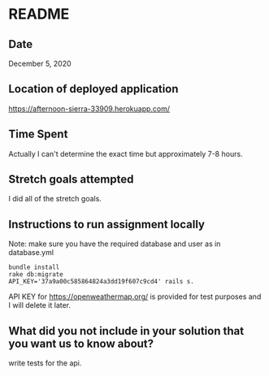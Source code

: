 # README

## Date

December 5, 2020

## Location of deployed application

https://afternoon-sierra-33909.herokuapp.com/

## Time Spent

Actually I can't determine the exact time but approximately 7-8 hours.

## Stretch goals attempted

I did all of the stretch goals.

## Instructions to run assignment locally

Note: make sure you have the required database and user as in database.yml

```
bundle install
rake db:migrate
API_KEY='37a9a00c585864824a3dd19f607c9cd4' rails s.
```

API KEY for https://openweathermap.org/ is provided for test purposes and I will delete it later.

## What did you not include in your solution that you want us to know about?

write tests for the api.
